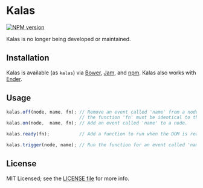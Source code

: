 # Kalas

[![NPM version](https://badge.fury.io/js/kalas.png)](http://badge.fury.io/js/kalas)

Kalas is no longer being developed or maintained.

## Installation

Kalas is available (as `kalas`) via [Bower](http://bower.io), [Jam](http://jamjs.org), and [npm](http://npmjs.org). Kalas also works with [Ender](http://ender.var.require.io).

## Usage

```js
kalas.off(node, name, fn); // Remove an event called 'name' from a node;
                           // the function 'fn' must be identical to the one added.
kalas.on(node,  name, fn); // Add an event called 'name' to a node.

kalas.ready(fn);           // Add a function to run when the DOM is ready.

kalas.trigger(node, name); // Run the function for an event called 'name' on a node.
```

## License

MIT Licensed; see the [LICENSE file](LICENSE) for more info.
